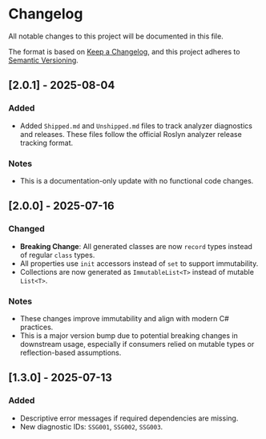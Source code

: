 # Changelog

All notable changes to this project will be documented in this file.

The format is based on [Keep a Changelog](https://keepachangelog.com/en/1.0.0/),
and this project adheres to [Semantic Versioning](https://semver.org/spec/v2.0.0.html).

## [2.0.1] - 2025-08-04
### Added
- Added `Shipped.md` and `Unshipped.md` files to track analyzer diagnostics and releases.
  These files follow the official Roslyn analyzer release tracking format.

### Notes
- This is a documentation-only update with no functional code changes.


## [2.0.0] - 2025-07-16
### Changed
- **Breaking Change**: All generated classes are now `record` types instead of regular `class` types.
- All properties use `init` accessors instead of `set` to support immutability.
- Collections are now generated as `ImmutableList<T>` instead of mutable `List<T>`.

### Notes
- These changes improve immutability and align with modern C# practices.
- This is a major version bump due to potential breaking changes in downstream usage, especially if consumers relied on mutable types or reflection-based assumptions.

## [1.3.0] - 2025-07-13
### Added
- Descriptive error messages if required dependencies are missing.
- New diagnostic IDs: `SSG001`, `SSG002`, `SSG003`.


